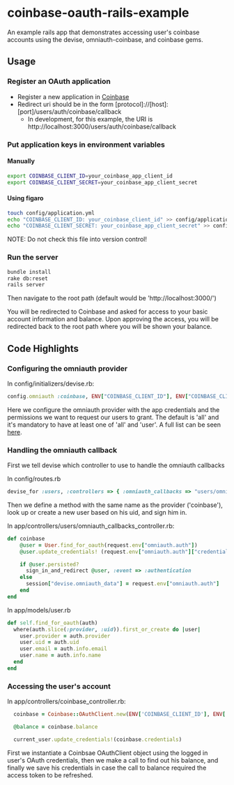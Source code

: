 # coinbase-oauth-rails-example

An example rails app that demonstrates accessing user's coinbase accounts using the devise, omniauth-coinbase, and coinbase gems.

## Usage

### Register an OAuth application

* Register a new application in [Coinbase](https://coinbase.com/oauth/applications)
* Redirect uri should be in the form [protocol]://[host]:[port]/users/auth/coinbase/callback
  * In development, for this example, the URI is http://localhost:3000/users/auth/coinbase/callback

### Put application keys in environment variables

#### Manually

```bash
export COINBASE_CLIENT_ID=your_coinbase_app_client_id
export COINBASE_CLIENT_SECRET=your_coinbase_app_client_secret
```

#### Using figaro

```bash
touch config/application.yml
echo "COINBASE_CLIENT_ID: your_coinbase_client_id" >> config/application.yml
echo "COINBASE_CLIENT_SECRET: your_coinbase_app_client_secret" >> config/application.yml
```

NOTE: Do not check this file into version control!

### Run the server

```bash
bundle install
rake db:reset
rails server
```

Then navigate to the root path (default would be 'http://localhost:3000/')

You will be redirected to Coinbase and asked for access to your basic account information and balance. Upon approving the access, you will be redirected back to the root path where you will be shown your balance.

## Code Highlights

### Configuring the omniauth provider

In config/initializers/devise.rb:

```ruby
config.omniauth :coinbase, ENV["COINBASE_CLIENT_ID"], ENV["COINBASE_CLIENT_SECRET"], scope: 'user balance'
```

Here we configure the omniauth provider with the app credentials and the permissions we want to request our users to grant. The default is 'all' and it's mandatory to have at least one of 'all' and 'user'. A full list can be seen [here](https://coinbase.com/docs/api/permissions).

### Handling the omniauth callback

First we tell devise which controller to use to handle the omniauth callbacks

In config/routes.rb
```ruby
devise_for :users, :controllers => { :omniauth_callbacks => "users/omniauth_callbacks" }
```

Then we define a method with the same name as the provider ('coinbase'), look up or create a new user based on his uid, and sign him in.

In app/controllers/users/omniauth_callbacks_controller.rb:
```ruby
def coinbase
	@user = User.find_for_oauth(request.env["omniauth.auth"])
	@user.update_credentials! (request.env["omniauth.auth"]["credentials"])

	if @user.persisted?
	  sign_in_and_redirect @user, :event => :authentication
	else
	  session["devise.omniauth_data"] = request.env["omniauth.auth"]
	end
end
```

In app/models/user.rb
```ruby
def self.find_for_oauth(auth)
  where(auth.slice(:provider, :uid)).first_or_create do |user|
    user.provider = auth.provider
    user.uid = auth.uid
    user.email = auth.info.email
    user.name = auth.info.name
  end
end
```

### Accessing the user's account

In app/controllers/coinbase_controller.rb:
```ruby
  coinbase = Coinbase::OAuthClient.new(ENV['COINBASE_CLIENT_ID'], ENV['COINBASE_CLIENT_SECRET'], current_user.credentials)

  @balance = coinbase.balance

  current_user.update_credentials!(coinbase.credentials)
```

First we instantiate a Coinbsae OAuthClient object using the logged in user's OAuth credentials, then we make a call to find out his balance, and finally we save his credentials in case the call to balance required the access token to be refreshed.
